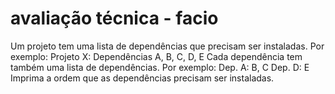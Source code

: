 # avaliação técnica - facio

Um projeto tem uma lista de dependências que precisam ser instaladas. Por
exemplo:
Projeto X: Dependências A, B, C, D, E
Cada dependência tem também uma lista de dependências. Por exemplo:
Dep. A: B, C
Dep. D: E
Imprima a ordem que as dependências precisam ser instaladas.
